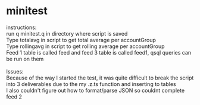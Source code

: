 # minitest

instructions: <br />
run q minitest.q in directory where script is saved <br />
Type totalavg in script to get total average per accountGroup <br />
Type rollingavg in script to get rolling average per accountGroup <br />
Feed 1 table is called feed and feed 3 table is called feed1, qsql queries can be run on them <br />
<br />
Issues: <br />
Because of the way I started the test, it was quite difficult to break the script into 3 deliverables due to the my .z.ts function and inserting to tables <br />
I also couldn't figure out how to format/parse JSON so couldnt complete feed 2 <br /> 

